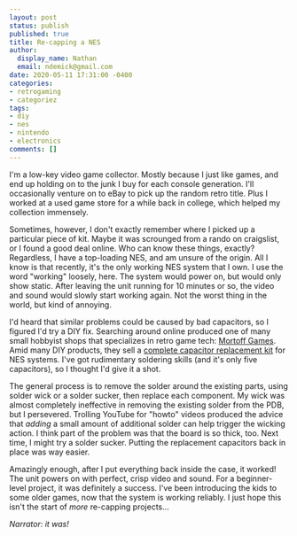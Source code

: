 ```yaml
---
layout: post
status: publish
published: true
title: Re-capping a NES
author:
  display_name: Nathan
  email: ndemick@gmail.com
date: 2020-05-11 17:31:00 -0400
categories:
- retrogaming
- categoriez
tags:
- diy
- nes
- nintendo
- electronics
comments: []
---
```



I'm a low-key video game collector. Mostly because I just like games, and end up holding on to the junk I buy for each console generation. I'll occasionally venture on to eBay to pick up the random retro title. Plus I worked at a used game store for a while back in college, which helped my collection immensely.

Sometimes, however, I don't exactly remember where I picked up a particular piece of kit. Maybe it was scrounged from a rando on craigslist, or I found a good deal online. Who can know these things, exactly? Regardless, I have a top-loading NES, and am unsure of the origin. All I know is that recently, it's the only working NES system that I own. I use the word "working" loosely, here. The system would power on, but would only show static. After leaving the unit running for 10 minutes or so, the video and sound would slowly start working again. Not the worst thing in the world, but kind of annoying.

I'd heard that similar problems could be caused by bad capacitors, so I figured I'd try a DIY fix. Searching around online produced one of many small hobbyist shops that specializes in retro game tech: [Mortoff Games](https://www.mortoffgames.com/). Amid many DIY products, they sell a [complete capacitor replacement kit](https://www.mortoffgames.com/nintendo-nes-top-loader-capacitor-replacement-kit) for NES systems. I've got rudimentary soldering skills (and it's only five capacitors), so I thought I'd give it a shot.

The general process is to remove the solder around the existing parts, using solder wick or a solder sucker, then replace each component. My wick was almost completely ineffective in removing the existing solder from the PDB, but I persevered. Trolling YouTube for "howto" videos produced the advice that _adding_ a small amount of additional solder can help trigger the wicking action. I think part of the problem was that the board is so thick, too. Next time, I might try a solder sucker. Putting the replacement capacitors back in place was way easier.

Amazingly enough, after I put everything back inside the case, it worked! The unit powers on with perfect, crisp video and sound. For a beginner-level project, it was definitely a success. I've been introducing the kids to some older games, now that the system is working reliably. I just hope this isn't the start of _more_ re-capping projects...

_Narrator: it was!_
